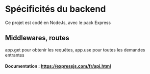 # Spécificités du backend

Ce projet est codé en NodeJs, avec le pack Express

## Middlewares, routes

app.get pour obtenir les requêtes,
 app.use pour toutes les demandes entrantes

#### Documentation : https://expressjs.com/fr/api.html

